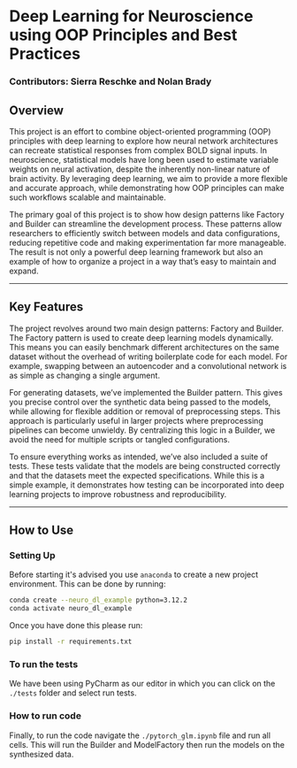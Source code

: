 # Deep Learning for Neuroscience using OOP Principles and Best Practices
### Contributors: Sierra Reschke and Nolan Brady

## Overview

This project is an effort to combine object-oriented programming (OOP) principles with deep learning to explore how neural network architectures can recreate statistical responses from complex BOLD signal inputs. In neuroscience, statistical models have long been used to estimate variable weights on neural activation, despite the inherently non-linear nature of brain activity. By leveraging deep learning, we aim to provide a more flexible and accurate approach, while demonstrating how OOP principles can make such workflows scalable and maintainable.

The primary goal of this project is to show how design patterns like Factory and Builder can streamline the development process. These patterns allow researchers to efficiently switch between models and data configurations, reducing repetitive code and making experimentation far more manageable. The result is not only a powerful deep learning framework but also an example of how to organize a project in a way that’s easy to maintain and expand.

---

## Key Features

The project revolves around two main design patterns: Factory and Builder. The Factory pattern is used to create deep learning models dynamically. This means you can easily benchmark different architectures on the same dataset without the overhead of writing boilerplate code for each model. For example, swapping between an autoencoder and a convolutional network is as simple as changing a single argument.

For generating datasets, we’ve implemented the Builder pattern. This gives you precise control over the synthetic data being passed to the models, while allowing for flexible addition or removal of preprocessing steps. This approach is particularly useful in larger projects where preprocessing pipelines can become unwieldy. By centralizing this logic in a Builder, we avoid the need for multiple scripts or tangled configurations.

To ensure everything works as intended, we’ve also included a suite of tests. These tests validate that the models are being constructed correctly and that the datasets meet the expected specifications. While this is a simple example, it demonstrates how testing can be incorporated into deep learning projects to improve robustness and reproducibility.

---

## How to Use

### Setting Up
Before starting it's advised you use `anaconda` to create a new project environment. This can be done by running:
```bash
conda create --neuro_dl_example python=3.12.2
conda activate neuro_dl_example
```
Once you have done this please run:
```bash
pip install -r requirements.txt
```
### To run the tests
We have been using PyCharm as our editor in which you can click on the `./tests` folder and select run tests.

### How to run code
Finally, to run the code navigate the `./pytorch_glm.ipynb` file and run all cells. This will run the Builder and ModelFactory then run the models on the synthesized data.
